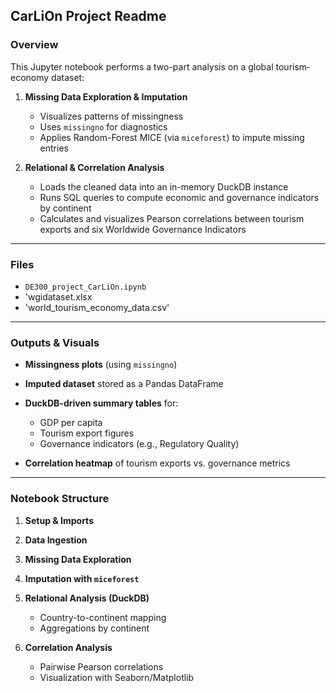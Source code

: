 ## CarLiOn Project Readme

### Overview

This Jupyter notebook performs a two-part analysis on a global tourism‐economy dataset:

1. **Missing Data Exploration & Imputation**

   * Visualizes patterns of missingness
   * Uses `missingno` for diagnostics
   * Applies Random-Forest MICE (via `miceforest`) to impute missing entries

2. **Relational & Correlation Analysis**

   * Loads the cleaned data into an in-memory DuckDB instance
   * Runs SQL queries to compute economic and governance indicators by continent
   * Calculates and visualizes Pearson correlations between tourism exports and six Worldwide Governance Indicators

---

### Files

* `DE300_project_CarLiOn.ipynb`
* 'wgidataset.xlsx
* 'world_tourism_economy_data.csv'

---

### Outputs & Visuals

* **Missingness plots** (using `missingno`)
* **Imputed dataset** stored as a Pandas DataFrame
* **DuckDB-driven summary tables** for:

  * GDP per capita
  * Tourism export figures
  * Governance indicators (e.g., Regulatory Quality)
* **Correlation heatmap** of tourism exports vs. governance metrics

---

### Notebook Structure

1. **Setup & Imports**
2. **Data Ingestion**
3. **Missing Data Exploration**
4. **Imputation with `miceforest`**
5. **Relational Analysis (DuckDB)**

   * Country-to-continent mapping
   * Aggregations by continent
6. **Correlation Analysis**

   * Pairwise Pearson correlations
   * Visualization with Seaborn/Matplotlib

